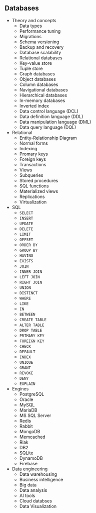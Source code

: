 ## Databases

- Theory and concepts
    - Data types
    - Performance tuning
    - Migrations
    - Schema versioning
    - Backup and recovery
    - Database scalability
    - Relational databases
    - Key-value store
    - Tuple store
    - Graph databases
    - Object databases
    - Column databases
    - Navigational databases
    - Hierarchical databases
    - In-memory databases
    - Inverted index
    - Data control language (DCL)
    - Data definition language (DDL)
    - Data manipulation language (DML)
    - Data query language (DQL)
- Relational
    - Entity-Relationship Diagram
    - Normal forms
    - Indexing
    - Promary keys
    - Foreign keys
    - Transactions
    - Views
    - Subqueries
    - Stored procedures
    - SQL functions
    - Materialized views
    - Replications
    - Virtualization
- SQL
    - `SELECT`
    - `INSERT`
    - `UPDATE`
    - `DELETE`
    - `LIMIT`
    - `OFFSET`
    - `ORDER BY`
    - `GROUP BY`
    - `HAVING`
    - `EXISTS`
    - `JOIN`
    - `INNER JOIN`
    - `LEFT JOIN`
    - `RIGHT JOIN`
    - `UNION`
    - `DISTINCT`
    - `WHERE`
    - `LIKE`
    - `IN`
    - `BETWEEN`
    - `CREATE TABLE`
    - `ALTER TABLE`
    - `DROP TABLE`
    - `PRIMARY KEY`
    - `FOREIGN KEY`
    - `CHECK`
    - `DEFAULT`
    - `INDEX`
    - `UNIQUE`
    - `GRANT`
    - `REVOKE`
    - `DENY`
    - `EXPLAIN`
- Engines
    - PostgreSQL
    - Oracle
    - MySQL
    - MariaDB
    - MS SQL Server
    - Redis
    - Rabbit
    - MongoDB
    - Memcached
    - Riak
    - DB2
    - SQLite
    - DynamoDB
    - Firebase
- Data engineering
    - Data warehousing
    - Business intelligence
    - Big data
    - Data analysis
    - AI tools
    - Cloud databses
    - Data Visualization
